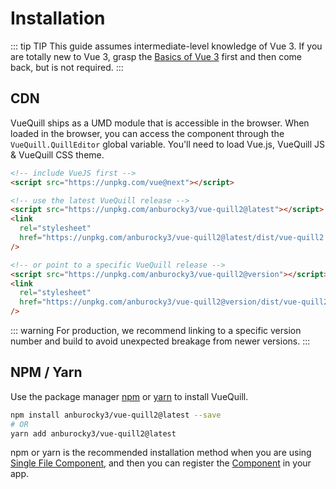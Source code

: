 # Installation

::: tip TIP
This guide assumes intermediate-level knowledge of Vue 3. If you are totally new to Vue 3, grasp the [Basics of Vue 3](https://v3.vuejs.org/guide/introduction.html) first and then come back, but is not required.
:::

## CDN

VueQuill ships as a UMD module that is accessible in the browser. When loaded in the browser, you can access the component through the `VueQuill.QuillEditor` global variable. You'll need to load Vue.js, VueQuill JS & VueQuill CSS theme.

<div class="replaceable-area">

```html
<!-- include VueJS first -->
<script src="https://unpkg.com/vue@next"></script>

<!-- use the latest VueQuill release -->
<script src="https://unpkg.com/anburocky3/vue-quill2@latest"></script>
<link
  rel="stylesheet"
  href="https://unpkg.com/anburocky3/vue-quill2@latest/dist/vue-quill2.snow.prod.css"
/>

<!-- or point to a specific VueQuill release -->
<script src="https://unpkg.com/anburocky3/vue-quill2@version"></script>
<link
  rel="stylesheet"
  href="https://unpkg.com/anburocky3/vue-quill2@version/dist/vue-quill2.snow.prod.css"
/>
```

::: warning
For production, we recommend linking to a specific version number and build to avoid unexpected breakage from newer versions.
:::

## NPM / Yarn

Use the package manager [npm](https://www.npmjs.com/) or [yarn](https://yarnpkg.com/) to install VueQuill.

```bash
npm install anburocky3/vue-quill2@latest --save
# OR
yarn add anburocky3/vue-quill2@latest
```

</div>

npm or yarn is the recommended installation method when you are using [Single File Component](usage.md#in-single-file-component), and then you can register the [Component](usage.md#in-single-file-component) in your app.

<!-- TextReplacer used to replace text after component mounted -->
<ClientOnly>
  <TextReplacer 
    container=".replaceable-area"
    pattern="@latest" 
    prefix="@"
    :replacement="latestRelease"
  ></TextReplacer>
  <TextReplacer 
    container=".replaceable-area"
    pattern="@version"
    prefix="@"
    :replacement="latestReleaseVersion"
  ></TextReplacer>
</ClientOnly>

<script setup>
  import { onMounted, ref } from 'vue'
  import TextReplacer from '../../components/TextReplacer.vue'
  import { getLatestRelease, getLatestReleaseVersion } from '../../utils/github-api.ts'

  const latestRelease = ref('')
  const latestReleaseVersion = ref('')
  onMounted(async () => {
    latestRelease.value = await getLatestRelease('vueup', 'vue-quill2').then(data => data)
    latestReleaseVersion.value = await getLatestReleaseVersion('vueup', 'vue-quill2').then(data => data)
  })
</script>
